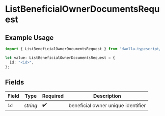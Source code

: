 # ListBeneficialOwnerDocumentsRequest

## Example Usage

```typescript
import { ListBeneficialOwnerDocumentsRequest } from "dwolla-typescript/models/operations";

let value: ListBeneficialOwnerDocumentsRequest = {
  id: "<id>",
};
```

## Fields

| Field                              | Type                               | Required                           | Description                        |
| ---------------------------------- | ---------------------------------- | ---------------------------------- | ---------------------------------- |
| `id`                               | *string*                           | :heavy_check_mark:                 | beneficial owner unique identifier |
